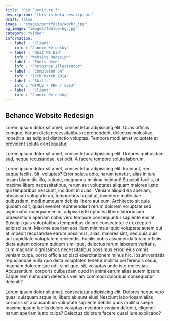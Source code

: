 ```yaml
---
title: "Rio Furniture 3" 
description: "this is meta description"
draft: false
image : "images/portfolio/work3.jpg"
bg_image: "images/featue-bg.jpg"
category: "Video"
information:
  - label : "Client"
    info : "Jannie Kelonsky"
  - label : "What We Did"
    info : "Website Redesign"
  - label : "Tools Used"
    info : "Photoshop,Illustrator"
  - label : "Completed on"
    info : "17th March 2014"
  - label : "Skills"
    info : "HTML5 / PHP / CSS3"
  - label : "Client"
    info : "Jannie Kelonsky"
---
```


## Behance Website Redesign

Lorem ipsum dolor sit amet, consectetur adipisicing elit. Quas officiis cumque, harum dicta necessitatibus
reprehenderit, delectus molestiae, impedit alias adipisci distinctio voluptas. Tempora modi amet voluptate
at provident soluta consequatur.

Lorem ipsum dolor sit amet, consectetur adipisicing elit. Dolores quibusdam sed, neque recusandae, est
odit. A facere tempore soluta laborum.

Lorem ipsum dolor sit amet, consectetur adipisicing elit. Incidunt, rem eaque facilis. Sit, voluptas?
Error soluta odio, harum tenetur, alias in iure ipsam blanditiis illo, ratione, magnam a minima incidunt!
Suscipit facilis, ut maxime libero necessitatibus, rerum aut voluptates aliquam maiores iusto qui
temporibus nesciunt, incidunt in quasi. Veniam aliquid ea aperiam, obcaecati voluptate ab, temporibus
fugiat at, inventore molestiae quibusdam, modi numquam debitis libero aut eum. Architecto sit quia quidem
odit, quasi eveniet reprehenderit rerum dolorem voluptate sed aspernatur numquam enim, adipisci iste optio
ea libero laboriosam praesentium aperiam nobis vero tempore consequuntur sapiente eos at. Suscipit quis
voluptatibus temporibus dolore consectetur ex excepturi adipisci sunt. Maxime aperiam eos illum minima
aliquid voluptate autem qui at impedit recusandae earum possimus, alias, maiores sint, sed quia quis aut
cupiditate voluptatem reiciendis. Facilis nobis assumenda totam officiis dicta autem dolorem quidem
similique, delectus rerum laborum veritatis, cum magnam dignissimos necessitatibus possimus error, eius
omnis veniam culpa, porro officia adipisci exercitationem minus hic. Ipsum veritatis repudiandae nulla quo
dicta voluptates tenetur mollitia perferendis sequi, magnam doloremque odit similique, sit, voluptas unde
iste molestias. Accusantium, corporis quibusdam quod in animi earum alias autem ipsum. Eaque rem numquam
delectus veniam commodi doloribus consequatur deleniti?

Lorem ipsum dolor sit amet, consectetur adipisicing elit. Dolores neque vero quasi quisquam atque in,
libero ab sunt eius! Nesciunt laboriosam alias corporis sit accusantium voluptate sapiente debitis quos
mollitia saepe maxime ipsum facilis dolore voluptas inventore veniam deleniti, eligendi harum aperiam iusto
culpa? Delectus dolorum facere quasi iure explicabo?